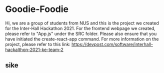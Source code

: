 # Goodie-Foodie

Hi, we are a group of students from NUS and this is the project we created for the Inter-Hall Hackathon 2021. For the frontend webpage we created, please refer to "App.js" under the SRC folder. Please also ensure that you have initiated the create-react-app command. For more information on the project, please refer to this link: https://devpost.com/software/interhall-hackalthon-2021-ke-team-2
## sike
